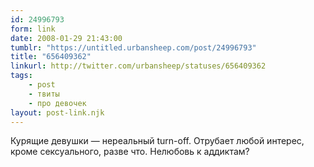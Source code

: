 ```yaml
---
id: 24996793
form: link
date: 2008-01-29 21:43:00
tumblr: "https://untitled.urbansheep.com/post/24996793"
title: "656409362"
linkurl: http://twitter.com/urbansheep/statuses/656409362
tags:
    - post
    - твиты
    - про девочек
layout: post-link.njk
---
```

<p>Курящие девушки — нереальный turn-off. Отрубает любой интерес, кроме сексуального, разве что. Нелюбовь к аддиктам?</p>
